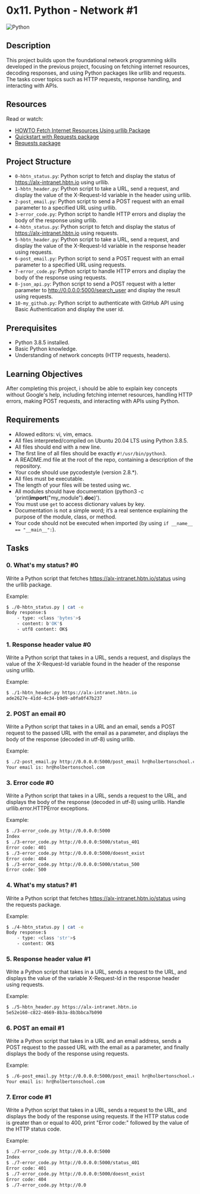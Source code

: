 # 0x11. Python - Network #1
![Python](https://img.shields.io/badge/Python-v3.8.5-blue)

## Description
This project builds upon the foundational network programming skills developed in the previous project, focusing on fetching internet resources, decoding responses, and using Python packages like urllib and requests. The tasks cover topics such as HTTP requests, response handling, and interacting with APIs.

## Resources
Read or watch:

- [HOWTO Fetch Internet Resources Using urllib Package](https://docs.python.org/3/howto/urllib2.html)
- [Quickstart with Requests package](https://requests.readthedocs.io/en/latest/)
- [Requests package](https://pypi.org/project/requests/)

## Project Structure
- `0-hbtn_status.py`: Python script to fetch and display the status of https://alx-intranet.hbtn.io using urllib.
- `1-hbtn_header.py`: Python script to take a URL, send a request, and display the value of the X-Request-Id variable in the header using urllib.
- `2-post_email.py`: Python script to send a POST request with an email parameter to a specified URL using urllib.
- `3-error_code.py`: Python script to handle HTTP errors and display the body of the response using urllib.
- `4-hbtn_status.py`: Python script to fetch and display the status of https://alx-intranet.hbtn.io using requests.
- `5-hbtn_header.py`: Python script to take a URL, send a request, and display the value of the X-Request-Id variable in the response header using requests.
- `6-post_email.py`: Python script to send a POST request with an email parameter to a specified URL using requests.
- `7-error_code.py`: Python script to handle HTTP errors and display the body of the response using requests.
- `8-json_api.py`: Python script to send a POST request with a letter parameter to http://0.0.0.0:5000/search_user and display the result using requests.
- `10-my_github.py`: Python script to authenticate with GitHub API using Basic Authentication and display the user id.

## Prerequisites
- Python 3.8.5 installed.
- Basic Python knowledge.
- Understanding of network concepts (HTTP requests, headers).

## Learning Objectives
After completing this project, i should be able to explain key concepts without Google's help, including fetching internet resources, handling HTTP errors, making POST requests, and interacting with APIs using Python.

## Requirements
- Allowed editors: vi, vim, emacs.
- All files interpreted/compiled on Ubuntu 20.04 LTS using Python 3.8.5.
- All files should end with a new line.
- The first line of all files should be exactly `#!/usr/bin/python3`.
- A README.md file at the root of the repo, containing a description of the repository.
- Your code should use pycodestyle (version 2.8.*).
- All files must be executable.
- The length of your files will be tested using wc.
- All modules should have documentation (python3 -c 'print(__import__("my_module").__doc__)').
- You must use `get` to access dictionary values by key.
- Documentation is not a simple word; it’s a real sentence explaining the purpose of the module, class, or method.
- Your code should not be executed when imported (by using `if __name__ == "__main__":`).

## Tasks
### 0. What's my status? #0
Write a Python script that fetches https://alx-intranet.hbtn.io/status using the urllib package.

Example:
```bash
$ ./0-hbtn_status.py | cat -e
Body response:$
    - type: <class 'bytes'>$
    - content: b'OK'$
    - utf8 content: OK$
```

### 1. Response header value #0
Write a Python script that takes in a URL, sends a request, and displays the value of the X-Request-Id variable found in the header of the response using urllib.

Example:
```bash
$ ./1-hbtn_header.py https://alx-intranet.hbtn.io
ade2627e-41dd-4c34-b9d9-a0fa0f47b237
```

### 2. POST an email #0
Write a Python script that takes in a URL and an email, sends a POST request to the passed URL with the email as a parameter, and displays the body of the response (decoded in utf-8) using urllib.

Example:
```bash
$ ./2-post_email.py http://0.0.0.0:5000/post_email hr@holbertonschool.com
Your email is: hr@holbertonschool.com
```

### 3. Error code #0
Write a Python script that takes in a URL, sends a request to the URL, and displays the body of the response (decoded in utf-8) using urllib. Handle urllib.error.HTTPError exceptions.

Example:
```bash
$ ./3-error_code.py http://0.0.0.0:5000
Index
$ ./3-error_code.py http://0.0.0.0:5000/status_401
Error code: 401
$ ./3-error_code.py http://0.0.0.0:5000/doesnt_exist
Error code: 404
$ ./3-error_code.py http://0.0.0.0:5000/status_500
Error code: 500
```

### 4. What's my status? #1
Write a Python script that fetches https://alx-intranet.hbtn.io/status using the requests package.

Example:
```bash
$ ./4-hbtn_status.py | cat -e
Body response:$
    - type: <class 'str'>$
    - content: OK$
```

### 5. Response header value #1
Write a Python script that takes in a URL, sends a request to the URL, and displays the value of the variable X-Request-Id in the response header using requests.

Example:
```bash
$ ./5-hbtn_header.py https://alx-intranet.hbtn.io
5e52e160-c822-4669-8b3a-8b3bbca7b090
```

### 6. POST an email #1
Write a Python script that takes in a URL and an email address, sends a POST request to the passed URL with the email as a parameter, and finally displays the body of the response using requests.

Example:
```bash
$ ./6-post_email.py http://0.0.0.0:5000/post_email hr@holbertonschool.com
Your email is: hr@holbertonschool.com
```

### 7. Error code #1
Write a Python script that takes in a URL, sends a request to the URL, and displays the body of the response using requests. If the HTTP status code is greater than or equal to 400, print "Error code:" followed by the value of the HTTP status code.

Example:
```bash
$ ./7-error_code.py http://0.0.0.0:5000
Index
$ ./7-error_code.py http://0.0.0.0:5000/status_401
Error code: 401
$ ./7-error_code.py http://0.0.0.0:5000/doesnt_exist
Error code: 404
$ ./7-error_code.py http://0.0
